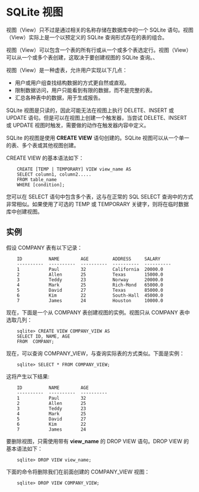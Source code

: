 # SQLite 视图

视图（View）只不过是通过相关的名称存储在数据库中的一个 SQLite 语句。视图（View）实际上是一个以预定义的 SQLite 查询形式存在的表的组合。

视图（View）可以包含一个表的所有行或从一个或多个表选定行。视图（View）可以从一个或多个表创建，这取决于要创建视图的 SQLite 查询。、

视图（View）是一种虚表，允许用户实现以下几点：

* 用户或用户组查找结构数据的方式更自然或直观。
* 限制数据访问，用户只能看到有限的数据，而不是完整的表。
* 汇总各种表中的数据，用于生成报告。

SQLite 视图是只读的，因此可能无法在视图上执行 DELETE、INSERT 或 UPDATE 语句。但是可以在视图上创建一个触发器，当尝试 DELETE、INSERT 或 UPDATE 视图时触发，需要做的动作在触发器内容中定义。

SQLite 的视图是使用 **CREATE VIEW** 语句创建的。SQLite 视图可以从一个单一的表、多个表或其他视图创建。

CREATE VIEW 的基本语法如下：

```
    CREATE [TEMP | TEMPORARY] VIEW view_name AS
    SELECT column1, column2.....
    FROM table_name
    WHERE [condition];
```

您可以在 SELECT 语句中包含多个表，这与在正常的 SQL SELECT 查询中的方式非常相似。如果使用了可选的 TEMP 或 TEMPORARY 关键字，则将在临时数据库中创建视图。

## 实例

假设 COMPANY 表有以下记录：

```
    ID          NAME        AGE         ADDRESS     SALARY
    ----------  ----------  ----------  ----------  ----------
    1           Paul        32          California  20000.0
    2           Allen       25          Texas       15000.0
    3           Teddy       23          Norway      20000.0
    4           Mark        25          Rich-Mond   65000.0
    5           David       27          Texas       85000.0
    6           Kim         22          South-Hall  45000.0
    7           James       24          Houston     10000.0
```

现在，下面是一个从 COMPANY 表创建视图的实例。视图只从 COMPANY 表中选取几列：

```
    sqlite> CREATE VIEW COMPANY_VIEW AS
    SELECT ID, NAME, AGE
    FROM  COMPANY;
```

现在，可以查询 COMPANY_VIEW，与查询实际表的方式类似。下面是实例：

```
    sqlite> SELECT * FROM COMPANY_VIEW;
```

这将产生以下结果:

```
    ID          NAME        AGE
    ----------  ----------  ----------
    1           Paul        32
    2           Allen       25
    3           Teddy       23
    4           Mark        25
    5           David       27
    6           Kim         22
    7           James       24
```

要删除视图，只需使用带有 **view_name** 的 DROP VIEW 语句。DROP VIEW 的基本语法如下：

```
    sqlite> DROP VIEW view_name;
```

下面的命令将删除我们在前面创建的 COMPANY_VIEW 视图：

```
    sqlite> DROP VIEW COMPANY_VIEW;
```